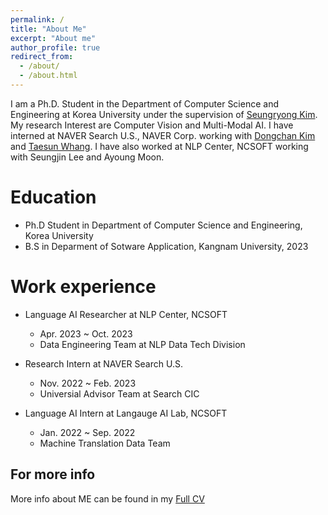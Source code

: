 ```yaml
---
permalink: /
title: "About Me"
excerpt: "About me"
author_profile: true
redirect_from: 
  - /about/
  - /about.html
---
```


I am a Ph.D. Student in the Department of Computer Science and Engineering at Korea University under the supervision of [Seungryong Kim](https://seungryong.github.io/). My research Interest are Computer Vision and Multi-Modal AI. I
have interned at NAVER Search U.S., NAVER Corp. working with [Dongchan Kim](https://dongchankim.io/) and [Taesun Whang](https://taesunwhang.github.io/).  I have also worked at NLP Center, NCSOFT working with Seungjin Lee and Ayoung Moon.

Education
======
* Ph.D Student in Department of Computer Science and Engineering, Korea University
* B.S in Deparment of Sotware Application, Kangnam University, 2023
<!-- * B.S. in GitHub, GitHub University, 2012 --> 

Work experience
======
* Language AI Researcher at NLP Center, NCSOFT
  * Apr. 2023 ~ Oct. 2023
  * Data Engineering Team at NLP Data Tech Division

* Research Intern at NAVER Search U.S.
  * Nov. 2022 ~ Feb. 2023
  * Universial Advisor Team at Search CIC
 
* Language AI Intern at Langauge AI Lab, NCSOFT
  * Jan. 2022 ~ Sep. 2022
  * Machine Translation Data Team

For more info
------
More info about ME can be found in my [Full CV](https://sangbeomlim.github.io/cv)
